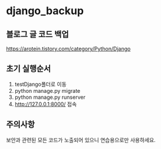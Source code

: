 # django_backup
## 블로그 글 코드 백업
https://arotein.tistory.com/category/Python/Django

## 초기 실행순서
1. testDjango폴더로 이동
2. python manage.py migrate
3. python manage.py runserver
4. http://127.0.0.1:8000/ 접속

## 주의사항
보안과 관련된 모든 코드가 노출되어 있으니 연습용으로만 사용하세요.